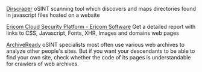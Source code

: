 
[Dirscraper](https://github.com/Cillian-Collins/dirscraper)
oSINT scanning tool which discovers and maps directories found in javascript files hosted on a website

[Ericom Cloud Security Platform - Ericom Software](https://www.ericom.com/)
Get a detailed report with links to CSS, Javascript, Fonts, XHR, Images and domains web pages

[ArchiveReady](http://archiveready.com)
oSINT specialists most often use various web archives to analyze other people's sites. But if you want your descendants to be able to find your own site, check whether the code of its pages is understandable for crawlers of web archives.

